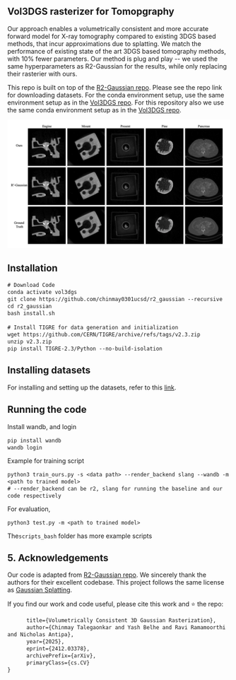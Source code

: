 <!-- <p align="center"> <img src="assets/logo.png" width="250px"> </p> -->
## Vol3DGS rasterizer for Tomopgraphy
Our approach enables a volumetrically consistent and more accurate forward model for X-ray tomography compared to existing 3DGS based methods, that incur approximations due to splatting. We match the performance of existing state of the art 3DGS based tomography methods, with 10% fewer parameters. Our method is plug and play -- we used the same hyperparameters as R2-Gaussian for the results, while only replacing their rasterier with ours. 


This repo is built on top of the [R2-Gaussian repo](https://github.com/Ruyi-Zha/r2_gaussian). Please see the repo link for downloading datasets. For the conda environment setup, use the same environment setup as in the [Vol3DGS repo](https://github.com/chinmay0301ucsd/Vol3DGS).
For this repository also we use the same conda environment setup as in the [Vol3DGS repo](https://github.com/chinmay0301ucsd/Vol3DGS).

![alt text](assets/image.png)

## Installation

```
# Download Code
conda activate vol3dgs
git clone https://github.com/chinmay0301ucsd/r2_gaussian --recursive
cd r2_gaussian
bash install.sh

# Install TIGRE for data generation and initialization
wget https://github.com/CERN/TIGRE/archive/refs/tags/v2.3.zip
unzip v2.3.zip
pip install TIGRE-2.3/Python --no-build-isolation
```

## Installing datasets
For installing and setting up the datasets, refer to this [link](https://github.com/Ruyi-Zha/r2_gaussian#2-dataset). 

## Running the code
Install wandb, and login
```
pip install wandb
wandb login
```

Example for training script

```
python3 train_ours.py -s <data path> --render_backend slang --wandb -m <path to trained model>
# --render_backend can be r2, slang for running the baseline and our code respectively
```

For evaluation, 
```
python3 test.py -m <path to trained model>
```
The`scripts_bash` folder has more example scripts 

## 5. Acknowledgements

Our code is adapted from [R2-Gaussian repo](https://github.com/Ruyi-Zha/r2_gaussian). We sincerely thank the authors for their excellent codebase.
This project follows the same license as [Gaussian Splatting](https://github.com/graphdeco-inria/gaussian-splatting).

If you find our work and code useful, please cite this work and ⭐ the repo:

```@misc{talegaonkar2025vol3dgs,
      title={Volumetrically Consistent 3D Gaussian Rasterization},
      author={Chinmay Talegaonkar and Yash Belhe and Ravi Ramamoorthi and Nicholas Antipa},
      year={2025},
      eprint={2412.03378},
      archivePrefix={arXiv},
      primaryClass={cs.CV}
}
```

